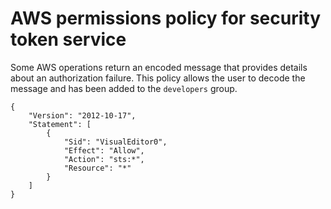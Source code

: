 # AWS permissions policy for security token service

Some AWS operations return an encoded message that provides details about an
authorization failure. This policy allows the user to decode the message and
has been added to the `developers` group.
```
{
    "Version": "2012-10-17",
    "Statement": [
        {
            "Sid": "VisualEditor0",
            "Effect": "Allow",
            "Action": "sts:*",
            "Resource": "*"
        }
    ]
}
```